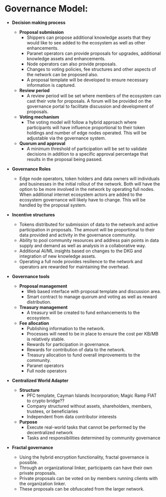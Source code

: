 # Governance Model:

- **Decision making process**
  - **Proposal submission**
    - Shippers can propose additional knowledge assets that they would like to see added to the ecosystem as well as other enhancements.
    - Paranet operators can provide proposals for upgrades, additional knowledge assets and enhancements.
    - Node operators can also provide proposals.
    - Changes to voting policies, fee structures and other aspects of the network can be proposed also.
    - A proposal template will be developed to ensure necessary information is captured.
  - **Review period**
    - A review period will be set where members of the ecosystem can cast their vote for proposals. A forum will be provided on the governance portal to facilitate discussion and development of proposals.
  - **Voting mechanism**
    - The voting model will follow a hybrid approach where participants will have influence proportional to their token holdings and number of edge nodes operated. This will be adjustable via the governance system.
  - **Quorum and approval**
    - A minimum threshold of participation will be set to validate decisions in addition to a specific approval percentage that results in the proposal being passed.

- **Governance Roles**
  - Edge node operators, token holders and data owners will individuals and businesses in the initial rollout of the network. Both will have the option to be more involved in the network by operating full nodes. When additional internet ecosystem actors are added to the ecosystem governance will likely have to change. This will be handled by the proposal system.

- **Incentive structures**
  - Tokens distributed for submission of data to the network and active participation in proposals. The amount will be proportional to their data provided and activity in the governance community.
  - Ability to pool community resources and address pain points in data supply and demand as well as analysis in a collaborative way.
  - Additional AI/ML insights based on changes to the DKG and integration of new knowledge assets.
  - Operating a full node provides resilience to the network and operators are rewarded for maintaining the overhead.

- **Governance tools**
  - **Proposal management**
    - Web based interface with proposal template and discussion area.
    - Smart contract to manage quorum and voting as well as reward distribution.
  - **Treasury management**
    - A treasury will be created to fund enhancements to the ecosystem.
  - **Fee allocation**
    - Publishing information to the network.
    - Processes will need to be in place to ensure the cost per KB/MB is relatively stable.
    - Rewards for participation in governance.
    - Rewards for contribution of data to the network.
    - Treasury allocation to fund overall improvements to the community.
    - Paranet operators
    - Full node operators

- **Centralized World Adapter**
  - **Structure**
    - PFC template, Cayman Islands Incorporation; Magic Ramp FIAT to crypto bridge??
    - Company structured without assets, shareholders, members, trustees, or beneficiaries
    - Independent from data contributor interests
  - **Purpose**
    - Execute real-world tasks that cannot be performed by the decentralized network
    - Tasks and responsibilities determined by community governance
- **Fractal governance**
  - Using the hybrid encryption functionality, fractal governance is possible.
  - Through an organizational linker, participants can have their own private proposals.
  - Private proposals can be voted on by members running clients with the organization linker.
  - These proposals can be obfuscated from the larger network.

